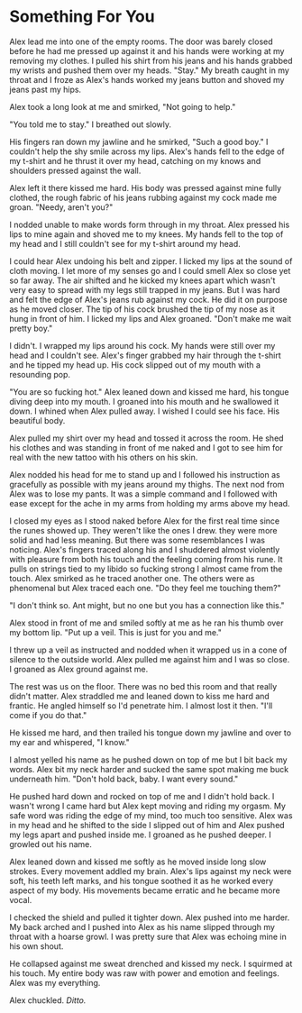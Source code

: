 # Something For You

Alex lead me into one of the empty rooms.  The door was barely closed before he had me pressed up against it and his hands were working at my removing my clothes.  I pulled his shirt from his jeans and his hands grabbed my wrists and pushed them over my heads.  "Stay." My breath caught in my throat and I froze as Alex's hands worked my jeans button and shoved my jeans past my hips.  

Alex took a long look at me and smirked, "Not going to help."

"You told me to stay."  I breathed out slowly.

His fingers ran down my jawline and he smirked, "Such a good boy."  I couldn't help the shy smile across my lips.  Alex's hands fell to the edge of my t-shirt and he thrust it over my head, catching on my knows and shoulders pressed against the wall.

Alex left it there kissed me hard.  His body was pressed against mine fully clothed, the rough fabric of his jeans rubbing against my cock made me groan.  "Needy, aren't you?"

I nodded unable to make words form through in my throat.  Alex pressed his lips to mine again and shoved me to my knees.  My hands fell to the top of my head and I still couldn't see for my t-shirt around my head.  

I could hear Alex undoing his belt and zipper.  I licked my lips at the sound of cloth moving.  I let more of my senses go and I could smell Alex so close yet so far away.  The air shifted and he kicked my knees apart which wasn't very easy to spread with my legs still trapped in my jeans.  But I was hard and felt the edge of Alex's jeans rub against my cock.  He did it on purpose as he moved closer. The tip of his cock brushed the tip of my nose as it hung in front of him.  I licked my lips and Alex groaned. "Don't make me wait pretty boy."

I didn't.  I wrapped my lips around his cock. My hands were still over my head and I couldn't see.  Alex's finger grabbed my hair through the t-shirt and he tipped my head up.  His cock slipped out of my mouth with a resounding pop.

"You are so fucking hot."  Alex leaned down and kissed me hard, his tongue diving deep into my mouth.  I groaned into his mouth and he swallowed it down. I whined when Alex pulled away.  I wished I could see his face.  His beautiful body.  

Alex pulled my shirt over my head and tossed it across the room.  He shed his clothes and was standing in front of me naked and I got to see him for real with the new tattoo with his others on his skin.  

Alex nodded his head for me to stand up and I followed his instruction as gracefully as possible with my jeans around my thighs.  The next nod from Alex was to lose my pants.  It was a simple command and I followed with ease except for the ache in my arms from holding my arms above my head.

I closed my eyes as I stood naked before Alex for the first real time since the runes showed up.  They weren't like the ones I drew.  they were more solid and had less meaning.  But there was some resemblances I was noticing.  Alex's fingers traced along his and I shuddered almost violently with pleasure from both his touch and the feeling coming from his rune.  It pulls on strings tied to my libido so fucking strong I almost came from the touch.  Alex smirked as he traced another one.  The others were as phenomenal but Alex traced each one.  "Do they feel me touching them?"

"I don't think so.  Ant might, but no one but you has a connection like this."  

Alex stood in front of me and smiled softly at me as he ran his thumb over my bottom lip.  "Put up a veil.  This is just for you and me."

I threw up a veil as instructed and nodded when it wrapped us in a cone of silence to the outside world.  Alex pulled me against him and I was so close.  I groaned as Alex ground against me.  

The rest was us on the floor.  There was no bed this room and that really didn't matter.  Alex straddled me and leaned down to kiss me hard and frantic.  He angled himself so I'd penetrate him.  I almost lost it then.  "I'll come if you do that."

He kissed me hard, and then trailed his tongue down my jawline and over to my ear and whispered, "I know."

I almost yelled his name as he pushed down on top of me but I bit back my words.  Alex bit my neck harder and sucked the same spot making me buck underneath him.  "Don't hold back, baby.  I want every sound."

He pushed hard down and rocked on top of me and I didn't hold back.  I wasn't wrong I came hard but Alex kept moving and riding my orgasm. My safe word was riding the edge of my mind, too much too sensitive.  Alex was in my head and he shifted to the side I slipped out of him and Alex pushed my legs apart and pushed inside me.  I groaned as he pushed deeper.  I growled out his name.  

Alex leaned down and kissed me softly as he moved inside long slow strokes.  Every movement addled my brain.  Alex's lips against my neck were soft, his teeth left marks, and his tongue soothed it as he worked every aspect of my body.  His movements became erratic and he became more vocal.  

I checked the shield and pulled it tighter down.  Alex pushed into me harder.  My back arched and I pushed into Alex as his name slipped through my throat with a hoarse growl.  I was pretty sure that Alex was echoing mine in his own shout.  

He collapsed against me sweat drenched and kissed my neck.  I squirmed at his touch.  My entire body was raw with power and emotion and feelings.  Alex was my everything.

Alex chuckled.  _Ditto._